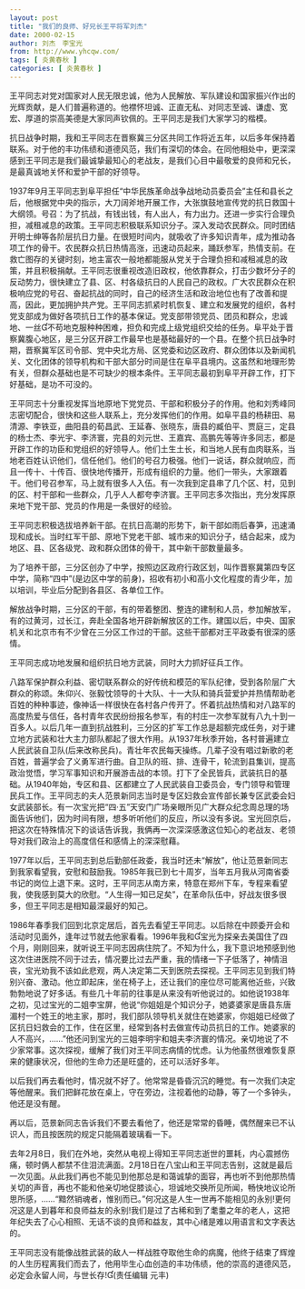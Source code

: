 ```yaml
---
layout: post
title: "我们的良师、好兄长王平将军刘杰"
date: 2000-02-15
author: 刘杰　李宝光
from: http://www.yhcqw.com/
tags: [ 炎黄春秋 ]
categories: [ 炎黄春秋 ]
---
```





王平同志对党对国家对人民无限忠诚，他为人民解放、军队建设和国家振兴作出的光辉贡献，是人们普遍称道的。他襟怀坦诚、正直无私、对同志至诚、谦虚、宽宏、厚道的崇高美德是大家同声钦佩的。王平同志是我们大家学习的楷模。


抗日战争时期，我和王平同志在晋察冀三分区共同工作将近五年，以后多年保持着联系。对于他的丰功伟绩和道德风范，我们有深切的体会。在同他相处中，更深深感到王平同志是我们最诚挚最知心的老战友，是我们心目中最敬爱的良师和兄长，是最真诚地关怀和爱护干部的好领导。


1937年9月王平同志到阜平担任“中华民族革命战争战地动员委员会”主任和县长之后，他根据党中央的指示，大刀阔斧地开展工作，大张旗鼓地宣传党的抗日救国十大纲领。号召：为了抗战，有钱出钱，有人出人，有力出力。还进一步实行合理负担，减租减息的政策。王平同志积极联系知识分子。深入发动农民群众。同时团结开明士绅等各阶层抗日力量。在很短时间内，就吸收了许多知识青年，成为推动各项工作的骨干。农民群众抗日热情高涨，迅速动员起来，踊跃参军，热情支前。在救亡图存的关键时刻，地主富农一般地都能服从党关于合理负担和减租减息的政策，并且积极捐献。王平同志很重视改造旧政权，他依靠群众，打击少数坏分子的反动势力，很快建立了县、区、村各级抗日的人民自己的政权。广大农民群众在积极响应党的号召、奋起抗战的同时，自己的经济生活和政治地位也有了改善和提高，因此，更加拥护共产党。王平同志抓紧时机恢复、建立和发展党的组织，各村党支部成为做好各项抗日工作的基本保证。党支部带领党员、团员和群众，忠诚地、一丝不苟地克服种种困难，担负和完成上级党组织交给的任务。阜平处于晋察冀腹心地区，是三分区开辟工作最早也是基础最好的一个县。在整个抗日战争时期，晋察冀军区司令部、党中央北方局、区党委和边区政府、群众团体以及新闻机关、文化团体的领导机构和干部大部分时间是住在阜平县境内。这虽然和地理形势有关，但群众基础也是不可缺少的根本条件。王平同志最初到阜平开辟工作，打下好基础，是功不可没的。


王平同志十分重视发挥当地原地下党党员、干部和积极分子的作用。他和刘秀峰同志密切配合，很快和这些人联系上，充分发挥他们的作用。如阜平县的杨耕田、易清源、李铁亚，曲阳县的荀昌武、王延春、张晓东，唐县的臧伯平、贾庭三，定县的杨士杰、李光宇、李济寰，完县的刘元世、王嘉宾、高鹏先等等许多同志，都是开辟工作的功臣和党组织的好领导人。他们土生土长，和当地人民有血肉联系，当地老百姓认识他们，信任他们。他们的号召力极强。他们一说话，群众就响应，而且一传十、十传百、很快地传播开，形成有组织的力量。他们一带头，大家跟着干。他们号召参军，马上就有很多人入伍。有一次我到定县串了几个区、村，见到的区、村干部和一些群众，几乎人人都夸李济寰。王平同志多次指出，充分发挥原来地下党干部、党员的作用是一条很好的经验。


王平同志积极选拔培养新干部。在抗日高潮的形势下，新干部如雨后春笋，迅速涌现和成长。当时红军干部、原地下党老干部、城市来的知识分子，结合起来，成为地区、县、区各级党、政和群众团体的骨干，其中新干部数量最多。


为了培养干部，三分区创办了中学，按照边区政府行政区划，叫作晋察冀第四专区中学，简称“四中”(是边区中学的前身)，招收有初小和高小文化程度的青少年，加以培训，毕业后分配到各县区、各单位工作。


解放战争时期，三分区的干部，有的带着整团、整连的建制和人员，参加解放军，有的过黄河，过长江，奔赴全国各地开辟新解放区的工作。建国以后，中央、国家机关和北京市有不少曾在三分区工作过的干部。这些干部都对王平政委有很深的感情。

王平同志成功地发展和组织抗日地方武装，同时大力抓好征兵工作。


八路军保护群众利益、密切联系群众的好传统和模范的军队纪律，受到各阶层广大群众的称颂。朱仰兴、张毅忱领导的十大队、十一大队和骑兵营爱护并热情帮助老百姓的种种事迹，像神话一样很快在各村各户传开了。怀着抗战热情和对八路军的高度热爱与信任，各村青年农民纷纷报名参军，有的村庄一次参军就有八九十到一百多人。以后几年一直到抗战胜利，三分区的扩军工作总是超额完成任务，对于建立地方武装和壮大主力部队都起了很大作用。从1937年秋季开始，各村普遍建立人民武装自卫队(后来改称民兵)。青壮年农民每天操练。几辈子没有唱过新歌的老百姓，普遍学会了义勇军进行曲。自卫队的班、排、连骨干，轮流到县集训，提高政治觉悟，学习军事知识和开展游击战的本领。打下了全民皆兵，武装抗日的基础。从1940年始，专区和县、区都建立了人民武装自卫委员会，专门领导和管理民兵工作。王平同志的夫人范景新同志当时是专区妇救会宣传部长兼专区武委会妇女武装部长。有一次宝光把“四·五”天安门广场亲眼所见广大群众纪念周总理的场面告诉他们，因为时间有限，想多听听他们的反应，所以没有多说。宝光回京后，把这次在特殊情况下的谈话告诉我，我俩再一次深深感激这位知心的老战友、老领导对我们政治上的高度信任和感情上的深深慰藉。


1977年以后，王平同志到总后勤部任政委，我当时还未“解放”，他让范景新同志到我家看望我，安慰和鼓励我。1985年我已到七十周岁，当年五月我从河南省委书记的岗位上退下来。这时，王平同志从南方来，特意在郑州下车，专程来看望我，使我感到莫大的欣慰。“人生得一知已足矣”，在革命队伍中，好战友很多很多，但王平同志是相知最深最好的知己。


1986年春季我们回到北京定居后，首先去看望王平同志。以后除在中顾委开会和活动时见面外，逢年过节就去他家看看。1996年我和宝光为探亲去美国住了四个月，刚刚回来，就听说王平同志因病住院了。不知为什么，我下意识地预感到他这次住进医院不同于过去，情况要比过去严重，我的情绪一下子低落了，神情沮丧，宝光劝我不该如此悲观，两人决定第二天到医院去探视。王平同志见到我们特别兴奋、激动。他立即起床，坐在椅子上，还让我们的座位尽可能离他近些，兴致勃勃地说了好多话。有些几十年前的往事是从来没有听他说过的。如他说1938年之初，见过宝光的二姐李宝屏，他说“你姐姐是个知识分子，她婆婆家是唐县东唐湄村一个姓王的地主家，那时，我们部队领导机关就住在她婆家，你姐姐已经做了区抗日妇救会的工作，住在区里，经常到各村去做宣传动员抗日的工作。她婆家的人不高兴，……”他还问到宝光的三姐李明宇和姐夫李济寰的情况。亲切地说了不少家常事。这次探视，缓解了我们对王平同志病情的忧虑。认为他虽然很难恢复原来的健康状况，但他的生命力还是旺盛的，还可以活好多年。


以后我们再去看他时，情况就不好了。他常常是昏昏沉沉的睡觉。有一次我们决定等他醒来。我们把鲜花放在桌上，守在旁边，注视着他的动静，等了一个多钟头，他还是没有醒。

再以后，范景新同志告诉我们不要去看他了，他还是常常的昏睡，偶然醒来已不认识人，而且按医院的规定只能隔着玻璃看一下。


去年2月8日，我们在外地，突然从电视上得知王平同志逝世的噩耗，内心震撼伤痛，顿时俩人都禁不住泪流满面。2月18日在八宝山和王平同志告别，这就是最后一次见面。从此我们再也不能见到他那总是和蔼诚挚的面容，再也听不到他那热情关切的声音，再也不能和他亲切地促膝谈心，坦诚地交换所见所闻，畅快地议论所思所感，……“黯然销魂者，惟别而已。”何况这是人生一世再不能相见的永别!更何况这是人到暮年和良师益友的永别!我们是过了古稀和到了耄耋之年的老人，这把年纪失去了心心相照、无话不谈的良师和益友，其中心绪是难以用语言和文字表达的。


王平同志没有能像战胜武装的敌人一样战胜夺取他生命的病魔，他终于结束了辉煌的人生历程离我们而去了，他用毕生心血创造的丰功伟绩，他的崇高的道德风范，必定会永留人间，与世长存!(责任编辑 
元丰)


